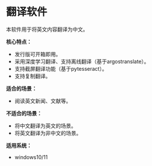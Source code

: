 # 翻译软件

本软件用于将英文内容翻译为中文。

**核心特点：**
- 发行版可开箱即用。
- 采用深度学习翻译、支持离线翻译（基于argostranslate）。
- 支持截屏翻译功能（基于pytesseract）。
- 支持复制翻译。

**适合的场景：**
- 阅读英文新闻、文献等。

**不适合的场景：**
- 将中文翻译为英文的场景。
- 将英文翻译为非中文的场景。

**适用系统：**
- windows10/11
